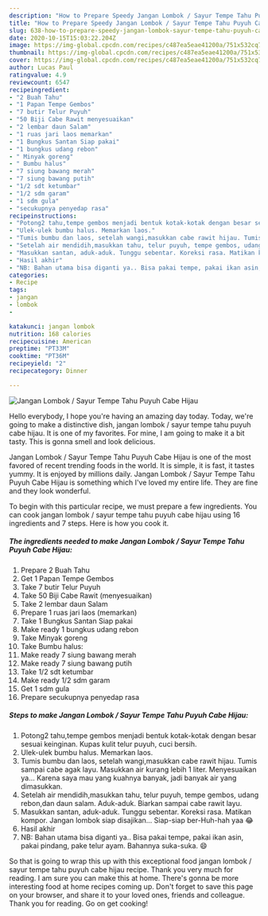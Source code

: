 ```yaml
---
description: "How to Prepare Speedy Jangan Lombok / Sayur Tempe Tahu Puyuh Cabe Hijau"
title: "How to Prepare Speedy Jangan Lombok / Sayur Tempe Tahu Puyuh Cabe Hijau"
slug: 638-how-to-prepare-speedy-jangan-lombok-sayur-tempe-tahu-puyuh-cabe-hijau
date: 2020-10-15T15:03:22.204Z
image: https://img-global.cpcdn.com/recipes/c487ea5eae41200a/751x532cq70/jangan-lombok-sayur-tempe-tahu-puyuh-cabe-hijau-foto-resep-utama.jpg
thumbnail: https://img-global.cpcdn.com/recipes/c487ea5eae41200a/751x532cq70/jangan-lombok-sayur-tempe-tahu-puyuh-cabe-hijau-foto-resep-utama.jpg
cover: https://img-global.cpcdn.com/recipes/c487ea5eae41200a/751x532cq70/jangan-lombok-sayur-tempe-tahu-puyuh-cabe-hijau-foto-resep-utama.jpg
author: Lucas Paul
ratingvalue: 4.9
reviewcount: 6547
recipeingredient:
- "2 Buah Tahu"
- "1 Papan Tempe Gembos"
- "7 butir Telur Puyuh"
- "50 Biji Cabe Rawit menyesuaikan"
- "2 lembar daun Salam"
- "1 ruas jari laos memarkan"
- "1 Bungkus Santan Siap pakai"
- "1 bungkus udang rebon"
- " Minyak goreng"
- " Bumbu halus"
- "7 siung bawang merah"
- "7 siung bawang putih"
- "1/2 sdt ketumbar"
- "1/2 sdm garam"
- "1 sdm gula"
- "secukupnya penyedap rasa"
recipeinstructions:
- "Potong2 tahu,tempe gembos menjadi bentuk kotak-kotak dengan besar sesuai keinginan. Kupas kulit telur puyuh, cuci bersih."
- "Ulek-ulek bumbu halus. Memarkan laos."
- "Tumis bumbu dan laos, setelah wangi,masukkan cabe rawit hijau. Tumis sampai cabe agak layu. Masukkan air kurang lebih 1 liter. Menyesuaikan ya... Karena saya mau yang kuahnya banyak, jadi banyak air yang dimasukkan."
- "Setelah air mendidih,masukkan tahu, telur puyuh, tempe gembos, udang rebon,dan daun salam. Aduk-aduk. Biarkan sampai cabe rawit layu."
- "Masukkan santan, aduk-aduk. Tunggu sebentar. Koreksi rasa. Matikan kompor. Jangan lombok siap disajikan... Siap-siap ber-Huh-hah yaa 😂"
- "Hasil akhir"
- "NB: Bahan utama bisa diganti ya.. Bisa pakai tempe, pakai ikan asin, pakai pindang, pake telur ayam. Bahannya suka-suka. 😄"
categories:
- Recipe
tags:
- jangan
- lombok
- 

katakunci: jangan lombok  
nutrition: 168 calories
recipecuisine: American
preptime: "PT33M"
cooktime: "PT36M"
recipeyield: "2"
recipecategory: Dinner

---
```



![Jangan Lombok / Sayur Tempe Tahu Puyuh Cabe Hijau](https://img-global.cpcdn.com/recipes/c487ea5eae41200a/751x532cq70/jangan-lombok-sayur-tempe-tahu-puyuh-cabe-hijau-foto-resep-utama.jpg)

Hello everybody, I hope you're having an amazing day today. Today, we're going to make a distinctive dish, jangan lombok / sayur tempe tahu puyuh cabe hijau. It is one of my favorites. For mine, I am going to make it a bit tasty. This is gonna smell and look delicious.

Jangan Lombok / Sayur Tempe Tahu Puyuh Cabe Hijau is one of the most favored of recent trending foods in the world. It is simple, it is fast, it tastes yummy. It is enjoyed by millions daily. Jangan Lombok / Sayur Tempe Tahu Puyuh Cabe Hijau is something which I've loved my entire life. They are fine and they look wonderful.




To begin with this particular recipe, we must prepare a few ingredients. You can cook jangan lombok / sayur tempe tahu puyuh cabe hijau using 16 ingredients and 7 steps. Here is how you cook it.

<!--inarticleads1-->

##### The ingredients needed to make Jangan Lombok / Sayur Tempe Tahu Puyuh Cabe Hijau:

1. Prepare 2 Buah Tahu
1. Get 1 Papan Tempe Gembos
1. Take 7 butir Telur Puyuh
1. Take 50 Biji Cabe Rawit (menyesuaikan)
1. Take 2 lembar daun Salam
1. Prepare 1 ruas jari laos (memarkan)
1. Take 1 Bungkus Santan Siap pakai
1. Make ready 1 bungkus udang rebon
1. Take  Minyak goreng
1. Take  Bumbu halus:
1. Make ready 7 siung bawang merah
1. Make ready 7 siung bawang putih
1. Take 1/2 sdt ketumbar
1. Make ready 1/2 sdm garam
1. Get 1 sdm gula
1. Prepare secukupnya penyedap rasa




<!--inarticleads2-->

##### Steps to make Jangan Lombok / Sayur Tempe Tahu Puyuh Cabe Hijau:

1. Potong2 tahu,tempe gembos menjadi bentuk kotak-kotak dengan besar sesuai keinginan. Kupas kulit telur puyuh, cuci bersih.
1. Ulek-ulek bumbu halus. Memarkan laos.
1. Tumis bumbu dan laos, setelah wangi,masukkan cabe rawit hijau. Tumis sampai cabe agak layu. Masukkan air kurang lebih 1 liter. Menyesuaikan ya... Karena saya mau yang kuahnya banyak, jadi banyak air yang dimasukkan.
1. Setelah air mendidih,masukkan tahu, telur puyuh, tempe gembos, udang rebon,dan daun salam. Aduk-aduk. Biarkan sampai cabe rawit layu.
1. Masukkan santan, aduk-aduk. Tunggu sebentar. Koreksi rasa. Matikan kompor. Jangan lombok siap disajikan... Siap-siap ber-Huh-hah yaa 😂
1. Hasil akhir
1. NB: Bahan utama bisa diganti ya.. Bisa pakai tempe, pakai ikan asin, pakai pindang, pake telur ayam. Bahannya suka-suka. 😄




So that is going to wrap this up with this exceptional food jangan lombok / sayur tempe tahu puyuh cabe hijau recipe. Thank you very much for reading. I am sure you can make this at home. There's gonna be more interesting food at home recipes coming up. Don't forget to save this page on your browser, and share it to your loved ones, friends and colleague. Thank you for reading. Go on get cooking!
